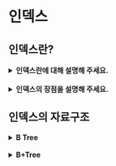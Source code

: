 
# 인덱스
## 인덱스란?
<details>
  <summary><b>인덱스란에 대해 설명해 주세요.</b></summary>  
  
  데이터베이스 인덱스는 데이터 검색 작업의 속도를 향상시키는 자료구조이며, 데이터를 빠르게 찾을 수 있도록 도와줍니다.

특정 컬럼에 대해 생성되며, 이 인덱스는 해당 컬럼의 값과 해당 레코드가 저장된 물리적 위치 정보를 가집니다. 쿼리를 실행하면, 테이블 전체를 스캔하는 대신 인덱스를 먼저 확인하여 필요한 데이터의 위치를 빠르게 찾아낼 수 있습니다.

인덱스는 디스크에 별도의 데이터 구조로 저장되며, 메모리에 로드되어 처리됩니다.

인덱스가 없다면 모든 데이터 페이지를 순차적으로 검색해야 하지만, 인덱스를 사용하면 필요한 데이터가 있는 페이지만 접근할 수 있습니다.
</details>
<br/>
<details>
  <summary><b>인덱스의 장점을 설명해 주세요.</b></summary>
  
  1. 검색 성능 향상  
    인덱스는 대체로 B+tree의 형태로 구성되기 때문에 데이터 조회 연산의 시간 복잡도를 $O(N)$에서 $O(\log{N})$으로 개선합니다.  

  2. 정렬 비용 감소  
    인덱스가 이미 정렬되어 있기 때문에 ORDER BY 절의 정렬 작업이 최적화됩니다. 

  3. join 연산 최적화  
    외래 키에 인덱스를 생성하는 경우 join 연산을 더 효율적으로 수행합니다. 검색 성능 향상의 연장선이라고도 볼 수 있는데, PK 값과 FK 값을 비교할 때 전체 데이터를 확인할 필요 없이 필요한 데이터만 검색하면 되므로 쿼리 성능이 높아지는 것입니다. 
</details>

## 인덱스의 자료구조
<details>
  <summary><b>B Tree</b></summary>

  ![](/image/B-Tree.png)  
  모든 리프 노드가 같은 레벨에 존재하고, 노드 내 데이터는 항상 정렬된 상태를 유지합니다.   
  모든 노드에 데이터를 저장할 수 있고, 리프 노드들이 서로 연결되어 있지 않습니다.   
  내부 노드는 데이터와 키를 함께 저장합니다.   
  노드의 데이터 수가 n개라면 자식 노드의 개수는 n+1개입니다.
</details>
<br/>
<details>
  <summary><b>B+Tree</b></summary>
  
  ![](/image/B-Tree.png)  
  리프 노드에만 데이터를 저장합니다.   
  리프 노드들은 연결 리스트로 연결되어 순차 접근이 용이합니다.   
  따라서, 내부 노드는 키 값만 저장하며 인덱스 역할만 수행합니다. 
</details>